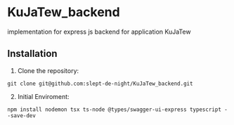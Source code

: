 # KuJaTew_backend
implementation for express js backend for application KuJaTew

## Installation
1. Clone the repository:
   
`git clone git@github.com:slept-de-night/KuJaTew_backend.git`

2. Initial Enviroment:
   
`npm install nodemon tsx ts-node @types/swagger-ui-express typescript --save-dev`
